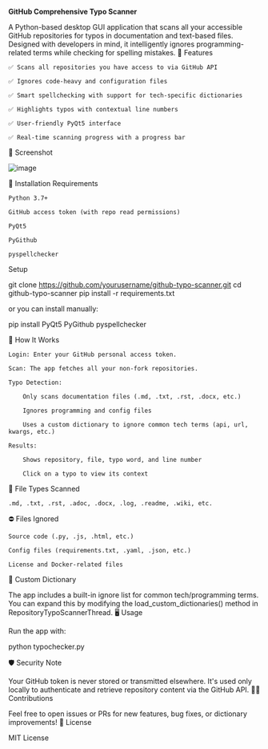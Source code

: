 **GitHub Comprehensive Typo Scanner**

A Python-based desktop GUI application that scans all your accessible GitHub repositories for typos in documentation and text-based files. Designed with developers in mind, it intelligently ignores programming-related terms while checking for spelling mistakes.
🚀 Features

    ✅ Scans all repositories you have access to via GitHub API

    ✅ Ignores code-heavy and configuration files

    ✅ Smart spellchecking with support for tech-specific dictionaries

    ✅ Highlights typos with contextual line numbers

    ✅ User-friendly PyQt5 interface

    ✅ Real-time scanning progress with a progress bar

📸 Screenshot

![image](https://github.com/user-attachments/assets/22de98bd-7246-4a22-bc31-e791690b741b)

🔧 Installation
Requirements

    Python 3.7+

    GitHub access token (with repo read permissions)

    PyQt5

    PyGithub

    pyspellchecker

Setup

git clone https://github.com/yourusername/github-typo-scanner.git
cd github-typo-scanner
pip install -r requirements.txt

or you can install manually:

pip install PyQt5 PyGithub pyspellchecker

🧠 How It Works

    Login: Enter your GitHub personal access token.

    Scan: The app fetches all your non-fork repositories.

    Typo Detection:

        Only scans documentation files (.md, .txt, .rst, .docx, etc.)

        Ignores programming and config files

        Uses a custom dictionary to ignore common tech terms (api, url, kwargs, etc.)

    Results:

        Shows repository, file, typo word, and line number

        Click on a typo to view its context

📂 File Types Scanned

    .md, .txt, .rst, .adoc, .docx, .log, .readme, .wiki, etc.

⛔ Files Ignored

    Source code (.py, .js, .html, etc.)

    Config files (requirements.txt, .yaml, .json, etc.)

    License and Docker-related files

📌 Custom Dictionary

The app includes a built-in ignore list for common tech/programming terms. You can expand this by modifying the load_custom_dictionaries() method in RepositoryTypoScannerThread.
🖥️ Usage

Run the app with:

python typochecker.py

🛡️ Security Note

Your GitHub token is never stored or transmitted elsewhere. It's used only locally to authenticate and retrieve repository content via the GitHub API.
🙋‍♀️ Contributions

Feel free to open issues or PRs for new features, bug fixes, or dictionary improvements!
📄 License

MIT License
